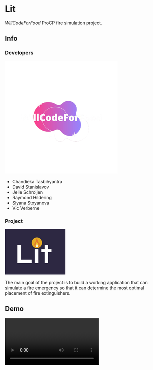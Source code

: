 # Lit

*WillCodeForFood* ProCP fire simulation project.

## Info
### Developers
![WillCodeForFood logo](Documentation/WillCodeForFood.png)

- Chandieka Tasbihyantra
- David Stanislavov
- Jelle Schroijen
- Raymond Hildering
- Siyana Stoyanova
- Vic Verberne

### Project
![Lit logo](Documentation/Lit.png)

The main goal of the project is to build a working application that can simulate a fire emergency so that it can determine the most optimal placement of fire extinguishers.

## Demo
![Demo video](Documentation/Demo.mp4)